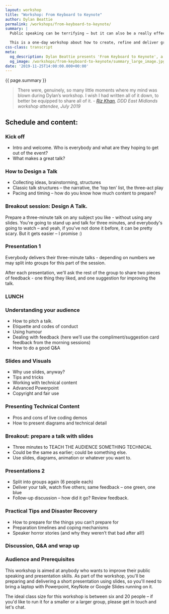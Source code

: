 ```yaml
---
layout: workshop
title: "Workshop: From Keyboard to Keynote"
author: Dylan Beattie
permalink: /workshops/from-keyboard-to-keynote/
summary: |
  Public speaking can be terrifying – but it can also be a really effective way to share your ideas, inspire your teams, and develop your career as a technologist.

  This is a one-day workshop about how to create, refine and deliver great technical talks at conferences and technology meetups. It’s around 50% presentation and classroom-style training, and 50% collaboration and hands-on sessions.  By the end of the day all of the attendees will have created and prepared two short (3-minute) talks, received some suggestions and audience feedback. 
css-class: transcript 
meta: 
  og_description: Dylan Beattie presents 'From Keyboard to Keynote', a workshop aimed at software professionals who want to improve their public speaking skills.
  og_image: /workshops/from-keyboard-to-keynote/summary_large_image.jpg
date: '2019-11-25T14:00:00.000+00:00'
---
```

{{ page.summary }}


> There were, genuinely, so many little moments where my mind was blown during Dylan’s workshop. I wish I had written all of it down, to better be equipped to share all of it.
<cite> - <a href="https://blog.dddeastmidlands.com/2019/07/08/recappin-post.html">Riz Khan</a>, DDD East Midlands workshop attendee, July 2019</cite>

## Schedule and content:

### Kick off

* Intro and welcome. Who is everybody and what are they hoping to get out of the event?
* What makes a great talk? 

### How to Design a Talk

* Collecting ideas, brainstorming, structures
* Classic talk structures – the narrative, the ’top ten’ list, the three-act play
* Pacing and timing – how do you know how much content to prepare?

### Breakout session: Design A Talk. 

Prepare a three-minute talk on any subject you like - without using any slides. You're going to stand up and talk for three minutes, and everybody's going to watch – and yeah, if you've not done it before, it can be pretty scary. But it gets easier – I promise :)

### Presentation 1

Everybody delivers their three-minute talks - depending on numbers we may split into groups for this part of the session. 

After each presentation, we'll ask the rest of the group to share two pieces of feedback - one thing they liked, and one suggestion for improving the talk.

### LUNCH

### Understanding your audience

* How to pitch a talk.
* Etiquette and codes of conduct
* Using humour
* Dealing with feedback (here we’ll use the compliment/suggestion card feedback from the morning sessions)
* How to do a good Q&A


### Slides and Visuals

* Why use slides, anyway?
* Tips and tricks
* Working with technical content
* Advanced Powerpoint
* Copyright and fair use

### Presenting Technical Content

* Pros and cons of live coding demos
* How to present diagrams and technical detail

###	Breakout: prepare a talk with slides

* Three minutes to TEACH THE AUDIENCE SOMETHING TECHNICAL
* Could be the same as earlier; could be something else.
* Use slides, diagrams, animation or whatever you want to.

###	Presentations 2

* Split into groups again (6 people each)
* Deliver your talk, watch five others; same feedback – one green, one blue
* Follow-up discussion – how did it go? Review feedback.

### Practical Tips and Disaster Recovery

* How to prepare for the things you can’t prepare for
* Preparation timelines and coping mechanisms
* Speaker horror stories (and why they weren’t that bad after all!)

### Discussion, Q&A and wrap up

### Audience and Prerequisites

This workshop is aimed at anybody who wants to improve their public speaking and presentation skills. As part of the workshop, you'll be preparing and delivering a short presentation using slides, so you'll need to bring a laptop with Powerpoint, KeyNote or Google Slides running on it.

The ideal class size for this workshop is between six and 20 people – if you'd like to run it for a smaller or a larger group, please get in touch and let's chat.
